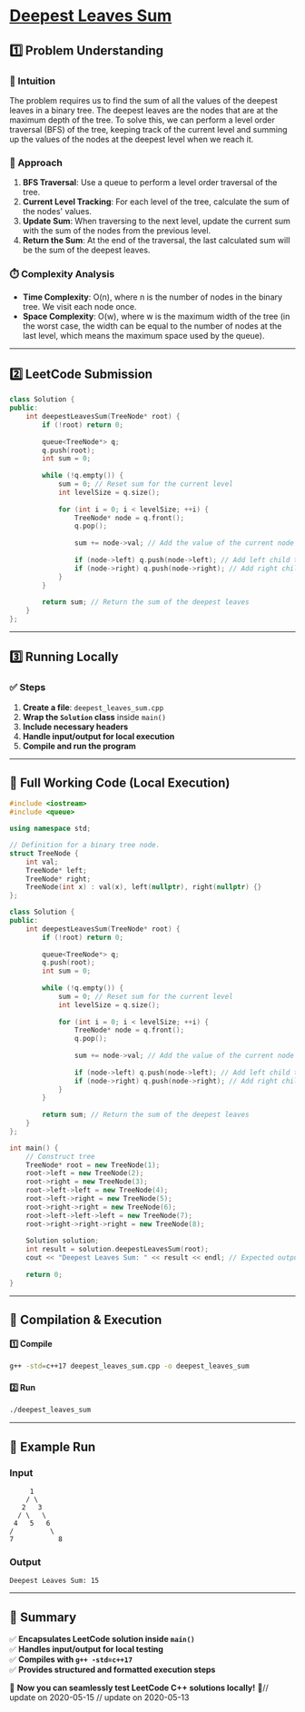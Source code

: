 # **[Deepest Leaves Sum](https://leetcode.com/problems/deepest-leaves-sum/description/)**  

## **1️⃣ Problem Understanding**  
### **📌 Intuition**  
The problem requires us to find the sum of all the values of the deepest leaves in a binary tree. The deepest leaves are the nodes that are at the maximum depth of the tree. To solve this, we can perform a level order traversal (BFS) of the tree, keeping track of the current level and summing up the values of the nodes at the deepest level when we reach it.

### **🚀 Approach**  
1. **BFS Traversal**: Use a queue to perform a level order traversal of the tree.
2. **Current Level Tracking**: For each level of the tree, calculate the sum of the nodes' values.
3. **Update Sum**: When traversing to the next level, update the current sum with the sum of the nodes from the previous level.
4. **Return the Sum**: At the end of the traversal, the last calculated sum will be the sum of the deepest leaves.

### **⏱️ Complexity Analysis**  
- **Time Complexity**: O(n), where n is the number of nodes in the binary tree. We visit each node once.
- **Space Complexity**: O(w), where w is the maximum width of the tree (in the worst case, the width can be equal to the number of nodes at the last level, which means the maximum space used by the queue).

---  

## **2️⃣ LeetCode Submission**  
```cpp
class Solution {
public:
    int deepestLeavesSum(TreeNode* root) {
        if (!root) return 0;
        
        queue<TreeNode*> q;
        q.push(root);
        int sum = 0;
        
        while (!q.empty()) {
            sum = 0; // Reset sum for the current level
            int levelSize = q.size();
            
            for (int i = 0; i < levelSize; ++i) {
                TreeNode* node = q.front();
                q.pop();
                
                sum += node->val; // Add the value of the current node
                
                if (node->left) q.push(node->left); // Add left child to the queue
                if (node->right) q.push(node->right); // Add right child to the queue
            }
        }
        
        return sum; // Return the sum of the deepest leaves
    }
};
```  

---  

## **3️⃣ Running Locally**  
### **✅ Steps**  
1. **Create a file**: `deepest_leaves_sum.cpp`  
2. **Wrap the `Solution` class** inside `main()`  
3. **Include necessary headers**  
4. **Handle input/output for local execution**  
5. **Compile and run the program**  

---  

## **📝 Full Working Code (Local Execution)**  
```cpp
#include <iostream>
#include <queue>

using namespace std;

// Definition for a binary tree node.
struct TreeNode {
    int val;
    TreeNode* left;
    TreeNode* right;
    TreeNode(int x) : val(x), left(nullptr), right(nullptr) {}
};

class Solution {
public:
    int deepestLeavesSum(TreeNode* root) {
        if (!root) return 0;
        
        queue<TreeNode*> q;
        q.push(root);
        int sum = 0;
        
        while (!q.empty()) {
            sum = 0; // Reset sum for the current level
            int levelSize = q.size();
            
            for (int i = 0; i < levelSize; ++i) {
                TreeNode* node = q.front();
                q.pop();
                
                sum += node->val; // Add the value of the current node
                
                if (node->left) q.push(node->left); // Add left child to the queue
                if (node->right) q.push(node->right); // Add right child to the queue
            }
        }
        
        return sum; // Return the sum of the deepest leaves
    }
};

int main() {
    // Construct tree
    TreeNode* root = new TreeNode(1);
    root->left = new TreeNode(2);
    root->right = new TreeNode(3);
    root->left->left = new TreeNode(4);
    root->left->right = new TreeNode(5);
    root->right->right = new TreeNode(6);
    root->left->left->left = new TreeNode(7);
    root->right->right->right = new TreeNode(8);
    
    Solution solution;
    int result = solution.deepestLeavesSum(root);
    cout << "Deepest Leaves Sum: " << result << endl; // Expected output: 15 (7 + 8)
    
    return 0;
}
```  

---  

## **🔧 Compilation & Execution**  
#### **1️⃣ Compile**  
```bash
g++ -std=c++17 deepest_leaves_sum.cpp -o deepest_leaves_sum
```  

#### **2️⃣ Run**  
```bash
./deepest_leaves_sum
```  

---  

## **🎯 Example Run**  
### **Input**  
```
     1
    / \
   2   3
  / \   \
 4   5   6
/         \
7           8
```  
### **Output**  
```
Deepest Leaves Sum: 15
```  

---  

## **📌 Summary**  
✅ **Encapsulates LeetCode solution inside `main()`**  
✅ **Handles input/output for local testing**  
✅ **Compiles with `g++ -std=c++17`**  
✅ **Provides structured and formatted execution steps**  

🚀 **Now you can seamlessly test LeetCode C++ solutions locally!** 🚀// update on 2020-05-15
// update on 2020-05-13

